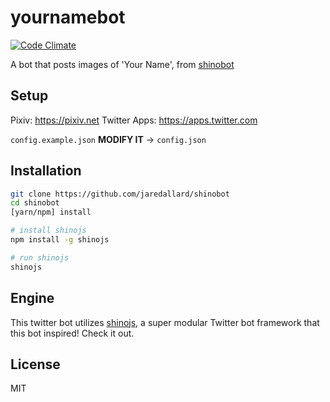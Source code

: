 # yournamebot

[![Code Climate](https://codeclimate.com/github/jaredallard/shinobot/badges/gpa.svg)](https://codeclimate.com/github/jaredallard/shinobot)

A bot that posts images of 'Your Name', from [shinobot](https://github.com/jaredallard/shinobot)

## Setup

Pixiv: https://pixiv.net
Twitter Apps: https://apps.twitter.com

`config.example.json` **MODIFY IT** -> `config.json`

## Installation

```bash
git clone https://github.com/jaredallard/shinobot
cd shinobot
[yarn/npm] install

# install shinojs
npm install -g shinojs

# run shinojs
shinojs
```

## Engine

This twitter bot utilizes [shinojs](https://github.com/jaredallard/shinojs), a
super modular Twitter bot framework that this bot inspired! Check it out.

## License

MIT
